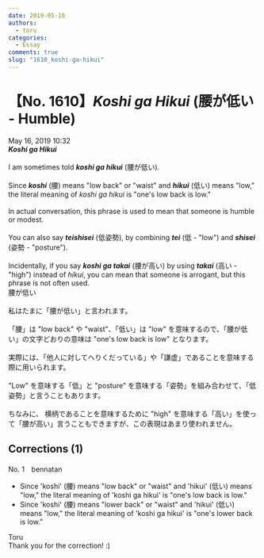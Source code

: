 ```yaml
---
date: 2019-05-16
authors:
  - toru
categories:
  - Essay
comments: true
slug: "1610_koshi-ga-hikui"
---
```


# 【No. 1610】<strong><em>Koshi ga Hikui</em></strong> (腰が低い - Humble)
<div class="date">May 16, 2019 10:32</div>
<div id="post"><div id="body_show_ori">
<strong><em>Koshi ga Hikui</em></strong><br/><br/>I am sometimes told <strong><em>koshi ga hikui</em></strong> (腰が低い).<br/><br/>Since <strong><em>koshi</em></strong> (腰) means "low back" or "waist" and <strong><em>hikui</em></strong> (低い) means "low," the literal meaning of <em>koshi ga hikui</em> is "one's low back is low."<br/><br/>In actual conversation, this phrase is used to mean that someone is humble or modest.<br/><br/>You can also say <strong><em>teishisei</em></strong> (低姿勢), by combining <strong><em>tei</em></strong> (低 - "low") and <strong><em>shisei</em></strong> (姿勢 - "posture").<br/><br/>Incidentally, if you say <strong><em>koshi ga takai</em></strong> (腰が高い) by using <strong><em>takai</em></strong> (高い - "high") instead of <em>hikui</em>, you can mean that someone is arrogant, but this phrase is not often used.
</div></div>

<!-- more -->

<div id="post_ja"><div id="body_show_mo">
腰が低い<br/><br/>私はたまに「腰が低い」と言われます。<br/><br/>「腰」は "low back" や "waist"、「低い」は "low" を意味するので、「腰が低い」の文字どおりの意味は "one's low back is low" となります。<br/><br/>実際には、「他人に対してへりくだっている」や「謙虚」であることを意味する際に用いられます。<br/><br/>"Low" を意味する「低」と "posture" を意味する「姿勢」を組み合わせて、「低姿勢」と言うこともあります。<br/><br/>ちなみに、 横柄であることを意味するために "high" を意味する「高い」を使って「腰が高い」言うこともできますが、この表現はあまり使われません。
</div></div>

## Corrections (1)
<div id="block"><div class="first_name"> No. 1　<span class="just_name">bennatan</span></div><div id="block2">
<ul class="correction_field">
<li class="incorrect">Since 'koshi' (腰) means "low back" or "waist" and 'hikui' (低い) means "low," the literal meaning of 'koshi ga hikui' is "one's low back is low."</li>
<li class="corrected correct">
Since 'koshi' (腰) means "low<span class="f_red">er</span> back" or "waist" and 'hikui' (低い) means "low," the literal meaning of 'koshi ga hikui' is "one's lower back is low."
</li>
</ul>
</div><div class="name"><span class="just_name">Toru</span><br>
Thank you for the correction! :)
</div>
</div>
